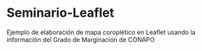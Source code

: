 # Seminario-Leaflet
 Ejemplo de elaboración de mapa coroplético en Leaflet usando la información del Grado de Marginación de CONAPO
